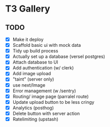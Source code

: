 # T3 Gallery

## TODO

- [x] Make it deploy
- [x] Scaffold basic ui with mock data
- [x] Tidy up build process
- [x] Actually set up a database (versel postgres)
- [x] Attach database to UI
- [x] Add authentication (w/ clerk)
- [x] Add image upload
- [x] "taint" (server only)
- [x] use next/Image
- [x] Error management (w /sentry)
- [x] Routing/ image page (parralel route)
- [x] Update upload button to be less cringy
- [x] Analytics (posthog)
- [x] Delete button with server action
- [x] Ratelimiting (upstash)
